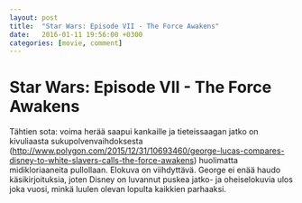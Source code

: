 ```yaml
---
layout: post
title:  "Star Wars: Episode VII - The Force Awakens"
date:   2016-01-11 19:56:00 +0300
categories: [movie, comment]
---
```


# Star Wars: Episode VII - The Force Awakens

Tähtien sota: voima herää saapui kankaille ja tieteissaagan jatko on kivuliaasta sukupolvenvaihdoksesta (http://www.polygon.com/2015/12/31/10693460/george-lucas-compares-disney-to-white-slavers-calls-the-force-awakens) huolimatta midikloriaaneita pullollaan. Elokuva on viihdyttävä. George ei enää haudo käsikirjoituksia, joten Disney on luvannut puskea jatko- ja oheiselokuvia ulos joka vuosi, minkä luulen olevan lopulta kaikkien parhaaksi.

[//]: # "http://www.imdb.com/title/tt2488496/"